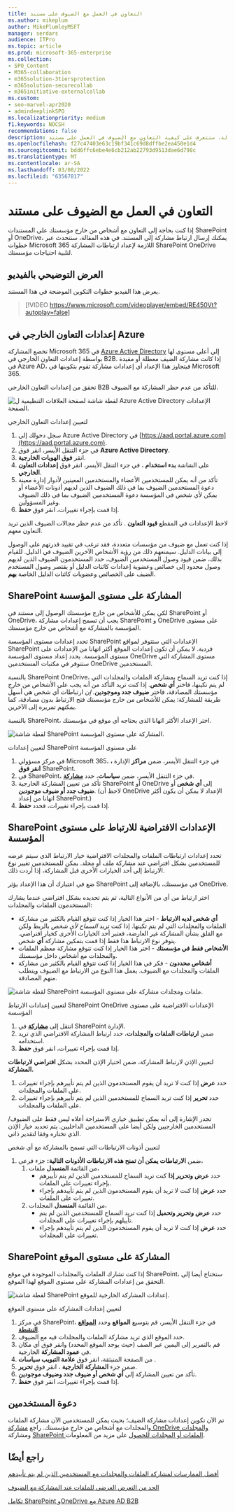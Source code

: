 ```yaml
---
title: التعاون في العمل مع الضيوف على مستند
ms.author: mikeplum
author: MikePlumleyMSFT
manager: serdars
audience: ITPro
ms.topic: article
ms.prod: microsoft-365-enterprise
ms.collection:
- SPO_Content
- M365-collaboration
- m365solution-3tiersprotection
- m365solution-securecollab
- m365initiative-externalcollab
ms.custom:
- seo-marvel-apr2020
- admindeeplinkSPO
ms.localizationpriority: medium
f1.keywords: NOCSH
recommendations: false
description: في هذه المقالة، ستتعرف على كيفية التعاون مع الضيوف في العمل على مستند SharePoint OneDrive.
ms.openlocfilehash: f27c47403e63c19bf341c69d8dffbe2ea450e1d4
ms.sourcegitcommit: bdd6ffc6ebe4e6cb212ab22793d9513dae6d798c
ms.translationtype: MT
ms.contentlocale: ar-SA
ms.lasthandoff: 03/08/2022
ms.locfileid: "63567817"
---
```

# <a name="collaborate-with-guests-on-a-document"></a>التعاون في العمل مع الضيوف على مستند

إذا كنت بحاجة إلى التعاون مع أشخاص من خارج مؤسستك على المستندات SharePoint أو OneDrive، يمكنك إرسال ارتباط مشاركة إلى المستند. في هذه المقالة، سنتحدث عبر خطوات Microsoft 365 اللازمة لإعداد ارتباطات المشاركة SharePoint OneDrive لتلبية احتياجات مؤسستك.

## <a name="video-demonstration"></a>العرض التوضيحي بالفيديو

يعرض هذا الفيديو خطوات التكوين الموضحة في هذا المستند.</br>

> [!VIDEO https://www.microsoft.com/videoplayer/embed/RE450Vt?autoplay=false]

## <a name="azure-external-collaboration-settings"></a>إعدادات التعاون الخارجي في Azure

تخضع المشاركة Microsoft 365 في [Azure Active Directory](/azure/active-directory/external-identities/delegate-invitations) إلى أعلى مستوى لها بواسطة إعدادات التعاون الخارجي في B2B. إذا كانت مشاركة الضيف معطلة أو مقيدة في Azure AD، فيتجاوز هذا الإعداد أي إعدادات مشاركة تقوم بتكوينها في Microsoft 365.

تحقق من إعدادات التعاون الخارجي B2B للتأكد من عدم حظر المشاركة مع الضيوف.

![لقطة شاشة لصفحة العلاقات التنظيمية ل Azure Active Directory الإعدادات الصفحة.](../media/azure-ad-organizational-relationships-settings.png)

لتعيين إعدادات التعاون الخارجي

1. سجل دخولك إلى Azure Active Directory في [https://aad.portal.azure.com](https://aad.portal.azure.com).
2. في جزء التنقل الأيسر، انقر فوق **Azure Active Directory**.
3. انقر **فوق الهويات الخارجية**.
4. على الشاشة **بدء استخدام** ، في جزء التنقل الأيسر، انقر فوق **إعدادات التعاون الخارجي**.
5. تأكد من أنه  يمكن للمستخدمين الأعضاء والمستخدمين المعينين لأدوار إدارة معينة دعوة المستخدمين الضيوف بما في ذلك الضيوف الذين  لديهم أذونات الأعضاء أو يمكن لأي شخص في المؤسسة دعوة المستخدمين الضيوف بما في ذلك الضيوف وغير المسؤولين.
6. إذا قمت بإجراء تغييرات، انقر فوق **حفظ**.

لاحظ الإعدادات في المقطع **قيود التعاون** . تأكد من عدم حظر مجالات الضيوف الذين تريد التعاون معهم.

إذا كنت تعمل مع ضيوف من مؤسسات متعددة، فقد ترغب في تقييد قدرتهم على الوصول إلى بيانات الدليل. سيمنعهم ذلك من رؤية الأشخاص الآخرين الضيوف في الدليل. للقيام بذلك، ضمن قيود وصول المستخدمين الضيوف، حدد  المستخدمون الضيوف الذين لديهم وصول محدود إلى خصائص وعضوية إعدادات كائنات الدليل أو يقتصر وصول المستخدم الضيف على الخصائص وعضويات كائنات الدليل الخاصة **بهم**.

## <a name="sharepoint-organization-level-sharing-settings"></a>SharePoint المشاركة على مستوى المؤسسة

لكي يمكن للأشخاص من خارج مؤسستك الوصول إلى مستند في SharePoint أو OneDrive، يجب أن تسمح إعدادات مشاركة SharePoint و OneDrive على مستوى المؤسسة بالمشاركة مع أشخاص من خارج مؤسستك.

تحدد إعدادات مستوى المؤسسة SharePoint الإعدادات التي ستتوفر لمواقع SharePoint فردية. لا يمكن أن تكون إعدادات الموقع أكثر اتهانا من الإعدادات على مستوى المؤسسة. يحدد إعداد مستوى المؤسسة OneDrive مستوى المشاركة التي ستتوفر في مكتبات المستخدمين OneDrive المستخدمين.

بالنسبة SharePoint OneDrive، إذا كنت تريد السماح بمشاركة الملفات والمجلدات التي لم يتم تكينها، فاختر **أي شخص**. إذا كنت تريد التأكد من أنه يجب على الأشخاص من خارج مؤسستك المصادقة، فاختر **ضيوف جدد وموجودين**. *إن* ارتباطات أي شخص هي أسهل طريقة للمشاركة: يمكن للأشخاص من خارج مؤسستك فتح الارتباط بدون مصادقة، كما يمكنهم تمريره إلى الآخرين.

بالنسبة SharePoint، اختر الإعداد الأكثر اتهانا الذي يحتاجه أي موقع في مؤسستك.

![لقطة شاشة SharePoint المشاركة على مستوى المؤسسة.](../media/sharepoint-organization-external-sharing-controls.png)


لتعيين إعدادات SharePoint على مستوى المؤسسة

1. في مركز مسؤولي Microsoft 365، في جزء التنقل الأيسر، ضمن **مراكز** الإدارة **، انقر فوق** SharePoint.
2. في SharePoint، في جزء التنقل الأيسر، ضمن **سياسات**، حدد <a href="https://go.microsoft.com/fwlink/?linkid=2185222" target="_blank">**مشاركة**</a>.
3. تأكد من تعيين المشاركة الخارجية SharePoint أو OneDrive إلى **أي شخص** أو **ضيوف جدد أو ضيوف موجودين**. (لاحظ أن OneDrive الإعداد لا يمكن أن يكون أكثر اتهانا من إعداد SharePoint.)
4. إذا قمت بإجراء تغييرات، فحدد **حفظ**.

## <a name="sharepoint-organization-level-default-link-settings"></a>SharePoint الإعدادات الافتراضية للارتباط على مستوى المؤسسة

تحدد إعدادات ارتباطات الملفات والمجلدات الافتراضية خيار الارتباط الذي سيتم عرضه للمستخدمين بشكل افتراضي عند مشاركة ملف أو مجلد. يمكن للمستخدمين تغيير نوع الارتباط إلى أحد الخيارات الأخرى قبل المشاركة، إذا أردت ذلك.

ضع في اعتبارك أن هذا الإعداد يؤثر SharePoint في مؤسستك، بالإضافة إلى OneDrive.

اختر ارتباط من أي من الأنواع التالية، ثم يتم تحديده بشكل افتراضي عندما يشارك المستخدمون الملفات والمجلدات:

- **أي شخص لديه الارتباط** - اختر هذا الخيار إذا كنت تتوقع القيام بالكثير من مشاركة الملفات والمجلدات التي لم يتم تكينها. إذا كنت تريد *السماح لأي شخص* بالربط ولكن مع القلق بشأن المشاركة غير العارضة، فعتبر أحد الخيارات الأخرى كخيار افتراضي. يتوفر نوع الارتباط هذا فقط إذا قمت بتمكين مشاركة **أي** شخص.
- **الأشخاص فقط في مؤسستك** - اختر هذا الخيار إذا كنت تتوقع مشاركة معظم الملفات والمجلدات مع أشخاص داخل مؤسستك.
- **أشخاص محددون** - فكر في هذا الخيار إذا كنت تتوقع القيام بالكثير من مشاركة الملفات والمجلدات مع الضيوف. يعمل هذا النوع من الارتباط مع الضيوف ويتطلب منهم المصادقة.
 
![لقطة شاشة SharePoint ملفات ومجلدات مشاركة على مستوى المؤسسة.](../media/sharepoint-organization-files-folders-sharing-settings.png)


لتعيين إعدادات الارتباط SharePoint OneDrive الإعدادات الافتراضية على مستوى المؤسسة

1. انتقل إلى <a href="https://go.microsoft.com/fwlink/?linkid=2185222" target="_blank">**مشاركة**</a> في SharePoint الإدارة.
2. ضمن **ارتباطات الملفات والمجلدات**، حدد ارتباط المشاركة الافتراضي الذي تريد استخدامه.
3. إذا قمت بإجراء تغييرات، انقر فوق **حفظ**.

لتعيين الإذن لارتباط المشاركة، ضمن اختيار الإذن المحدد بشكل **افتراضي لارتباطات المشاركة.**

1. حدد **عرض** إذا كنت لا تريد أن يقوم المستخدمون الذين لم يتم تأييرهم بإجراء تغييرات على الملفات والمجلدات.
2. حدد **تحرير** إذا كنت تريد السماح للمستخدمين الذين لم يتم تأييرهم بإجراء تغييرات على الملفات والمجلدات.

تجدر الإشارة إلى أنه يمكن تطبيق خياري الاستراحة أعلاه ليس فقط على الضيوف/المستخدمين الخارجيين ولكن أيضا على المستخدمين الداخليين. يتم تحديد خيار الإذن الذي تختاره وفقا لتقدير ذاتي.

لتعيين أذونات الارتباطات التي تسمح بالمشاركة مع أي شخص

1. ضمن **الارتباطات يمكن أن تمنح هذه الارتباطات الأذونات التالية:** جزء فرعي، 
    1. من القائمة **المنسدل** ملفات، 
        - حدد **عرض وتحرير إذا** كنت تريد السماح للمستخدمين الذين لم يتم تأييرهم بإجراء تغييرات على الملفات.
        - حدد **عرض** إذا كنت لا تريد أن يقوم المستخدمون الذين لم يتم تأييدهم بإجراء تغييرات على الملفات.
    2. من القائمة **المنسدل** المجلدات،
        - حدد **عرض وتحرير وتحميل** إذا كنت تريد السماح للمستخدمين الذين لم يتم تأييلهم بإجراء تغييرات على المجلدات.
        - حدد **عرض** إذا كنت لا تريد أن يقوم المستخدمون الذين لم يتم تأييدهم بإجراء تغييرات على المجلدات.

## <a name="sharepoint-site-level-sharing-settings"></a>SharePoint المشاركة على مستوى الموقع

إذا كنت تشارك الملفات والمجلدات الموجودة في موقع SharePoint، ستحتاج أيضا إلى التحقق من إعدادات المشاركة على مستوى الموقع لهذا الموقع.

![لقطة شاشة SharePoint إعدادات المشاركة الخارجية للموقع.](../media/sharepoint-site-external-sharing-settings.png)

لتعيين إعدادات المشاركة على مستوى الموقع

1. في مركز SharePoint، في جزء التنقل الأيسر، قم بتوسيع **المواقع** وحدد <a href="https://go.microsoft.com/fwlink/?linkid=2185220" target="_blank">**المواقع النشطة**</a>.
2. حدد الموقع الذي تريد مشاركة الملفات والمجلدات فيه مع الضيوف.
3. قم بالتمرير إلى اليمين عبر الصف (حيث يوجد الموقع المحدد) وانقر فوق أي مكان في **عمود المشاركة** الخارجية.
4. من الصفحة المنبثقة، انقر فوق **علامة التبويب سياسات** .
5. ضمن جزء **المشاركة الخارجية** ، انقر فوق **تحرير**.
6. تأكد من تعيين المشاركة إلى **أي شخص** **أو ضيوف جدد وضيوف موجودين**.
7. إذا قمت بإجراء تغييرات، انقر فوق **حفظ**.

## <a name="invite-users"></a>دعوة المستخدمين

تم الآن تكوين إعدادات مشاركة الضيف؛ بحيث يمكن للمستخدمين الآن مشاركة الملفات والمجلدات مع أشخاص من خارج مؤسستك. راجع [مشاركة OneDrive والمجلدات](https://support.office.com/article/9fcc2f7d-de0c-4cec-93b0-a82024800c07) ومشاركة [SharePoint الملفات أو المجلدات للحصول](https://support.office.com/article/1fe37332-0f9a-4719-970e-d2578da4941c) على مزيد من المعلومات.

## <a name="see-also"></a>راجع أيضًا

[أفضل الممارسات لمشاركة الملفات والمجلدات مع المستخدمين الذين لم يتم تأييدهم](best-practices-anonymous-sharing.md)

[الحد من التعرض العرضي للملفات عند المشاركة مع الضيوف](share-limit-accidental-exposure.md)

[تكامل SharePoint وOneDrive مع Azure AD B2B](/sharepoint/sharepoint-azureb2b-integration-preview)
